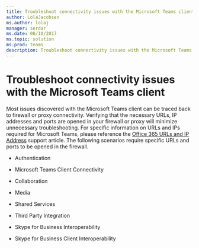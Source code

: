 ```yaml
---
title: Troubleshoot connectivity issues with the Microsoft Teams client | Microsoft Support
author: LolaJacobsen
ms.author: lolaj
manager: serdar
ms.date: 08/10/2017
ms.topic: solution
ms.prod: teams
description: Troubleshoot connectivity issues with the Microsoft Teams client, primarily caused by the firewall or proxy connection, and learn how to fix it.
---
```


Troubleshoot connectivity issues with the Microsoft Teams client
==============================================================

Most issues discovered with the Microsoft Teams client can be traced back to firewall or proxy connectivity. Verifying that the necessary URLs, IP addresses and ports are opened in your firewall or proxy will minimize unnecessary troubleshooting. For specific information on URLs and IPs required for Microsoft Teams, please reference the [Office 365 URLs and IP Address](https://support.office.com/en-us/article/Office-365-URLs-and-IP-address-ranges-8548a211-3fe7-47cb-abb1-355ea5aa88a2?ui=en-US&rs=en-US&ad=US#bkmk_teams) support article. The following scenarios require specific URLs and ports to be opened in the firewall.

-   Authentication

-   Microsoft Teams Client Connectivity

-   Collaboration

-   Media

-   Shared Services

-   Third Party Integration

-   Skype for Business Interoperability

-   Skype for Business Client Interoperability
